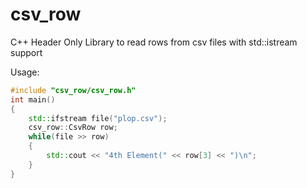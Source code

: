 # csv_row
C++ Header Only Library to read rows from csv files with std::istream support

Usage:
```cpp
#include "csv_row/csv_row.h"
int main()
{
    std::ifstream file("plop.csv");
    csv_row::CsvRow row;
    while(file >> row)
    {
        std::cout << "4th Element(" << row[3] << ")\n";
    }
}
```
